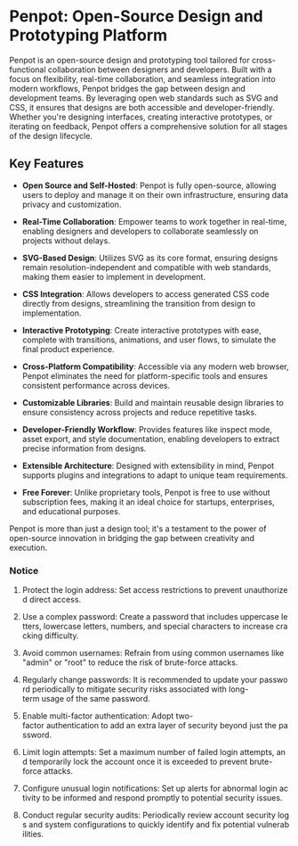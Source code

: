 # Penpot: Open-Source Design and Prototyping Platform

Penpot is an open-source design and prototyping tool tailored for cross-functional collaboration between designers and developers. Built with a focus on flexibility, real-time collaboration, and seamless integration into modern workflows, Penpot bridges the gap between design and development teams. By leveraging open web standards such as SVG and CSS, it ensures that designs are both accessible and developer-friendly. Whether you're designing interfaces, creating interactive prototypes, or iterating on feedback, Penpot offers a comprehensive solution for all stages of the design lifecycle.

## Key Features

- **Open Source and Self-Hosted**: Penpot is fully open-source, allowing users to deploy and manage it on their own infrastructure, ensuring data privacy and customization.

- **Real-Time Collaboration**: Empower teams to work together in real-time, enabling designers and developers to collaborate seamlessly on projects without delays.

- **SVG-Based Design**: Utilizes SVG as its core format, ensuring designs remain resolution-independent and compatible with web standards, making them easier to implement in development.

- **CSS Integration**: Allows developers to access generated CSS code directly from designs, streamlining the transition from design to implementation.

- **Interactive Prototyping**: Create interactive prototypes with ease, complete with transitions, animations, and user flows, to simulate the final product experience.

- **Cross-Platform Compatibility**: Accessible via any modern web browser, Penpot eliminates the need for platform-specific tools and ensures consistent performance across devices.

- **Customizable Libraries**: Build and maintain reusable design libraries to ensure consistency across projects and reduce repetitive tasks.

- **Developer-Friendly Workflow**: Provides features like inspect mode, asset export, and style documentation, enabling developers to extract precise information from designs.

- **Extensible Architecture**: Designed with extensibility in mind, Penpot supports plugins and integrations to adapt to unique team requirements.

- **Free Forever**: Unlike proprietary tools, Penpot is free to use without subscription fees, making it an ideal choice for startups, enterprises, and educational purposes.

Penpot is more than just a design tool; it's a testament to the power of open-source innovation in bridging the gap between creativity and execution.

### Notice

1.  Protect the login address: Set access restrictions to prevent unauthorized direct access.
    
2.  Use a complex password: Create a password that includes uppercase letters, lowercase letters, numbers, and special characters to increase cracking difficulty.
    
3.  Avoid common usernames: Refrain from using common usernames like "admin" or "root" to reduce the risk of brute-force attacks.
    
4.  Regularly change passwords: It is recommended to update your password periodically to mitigate security risks associated with long-term usage of the same password.
    
5.  Enable multi-factor authentication: Adopt two-factor authentication to add an extra layer of security beyond just the password.
    
6.  Limit login attempts: Set a maximum number of failed login attempts, and temporarily lock the account once it is exceeded to prevent brute-force attacks.
    
7.  Configure unusual login notifications: Set up alerts for abnormal login activity to be informed and respond promptly to potential security issues.
    
8.  Conduct regular security audits: Periodically review account security logs and system configurations to quickly identify and fix potential vulnerabilities.
        